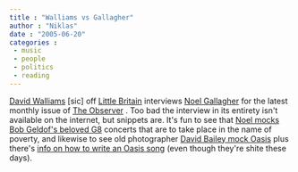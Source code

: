 ```yaml
---
title : "Walliams vs Gallagher"
author : "Niklas"
date : "2005-06-20"
categories : 
 - music
 - people
 - politics
 - reading
---
```


[David Walliams](http://www.davidwalliams.com/LittleBritain.htm) \[sic\] off [Little Britain](http://www.bbc.co.uk/bbcthree/tv/littlebritain/index.shtml) interviews [Noel Gallagher](http://www.oasisinet.com/site.php) for the latest monthly issue of [The Observer](http://observer.guardian.co.uk) . Too bad the interview in its entirety isn't available on the internet, but snippets are. It's fun to see that [Noel mocks Bob Geldof's beloved G8](http://observer.guardian.co.uk/uk_news/story/0,6903,1509787,00.html) concerts that are to take place in the name of poverty, and likewise to see old photographer [David Bailey mock Oasis](http://observer.guardian.co.uk/omm/story/0,13887,1506396,00.html) plus there's [info on how to write an Oasis song](http://blogs.guardian.co.uk/observer/archives/2005/06/17/how_to_write_an_oasis_song.html#more) (even though they're shite these days).
